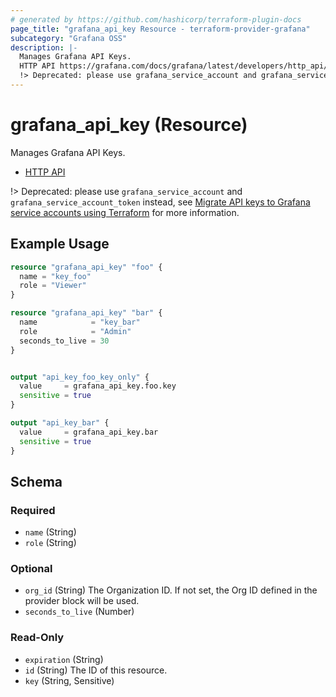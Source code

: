 ```yaml
---
# generated by https://github.com/hashicorp/terraform-plugin-docs
page_title: "grafana_api_key Resource - terraform-provider-grafana"
subcategory: "Grafana OSS"
description: |-
  Manages Grafana API Keys.
  HTTP API https://grafana.com/docs/grafana/latest/developers/http_api/auth/
  !> Deprecated: please use grafana_service_account and grafana_service_account_token instead, see Migrate API keys to Grafana service accounts using Terraform https://grafana.com/docs/grafana/latest/administration/api-keys/#migrate-api-keys-to-grafana-service-accounts-using-terraform for more information.
---
```


# grafana_api_key (Resource)

Manages Grafana API Keys.

* [HTTP API](https://grafana.com/docs/grafana/latest/developers/http_api/auth/)

!> Deprecated: please use `grafana_service_account` and `grafana_service_account_token` instead, see [Migrate API keys to Grafana service accounts using Terraform](https://grafana.com/docs/grafana/latest/administration/api-keys/#migrate-api-keys-to-grafana-service-accounts-using-terraform) for more information.

## Example Usage

```terraform
resource "grafana_api_key" "foo" {
  name = "key_foo"
  role = "Viewer"
}

resource "grafana_api_key" "bar" {
  name            = "key_bar"
  role            = "Admin"
  seconds_to_live = 30
}


output "api_key_foo_key_only" {
  value     = grafana_api_key.foo.key
  sensitive = true
}

output "api_key_bar" {
  value     = grafana_api_key.bar
  sensitive = true
}
```

<!-- schema generated by tfplugindocs -->
## Schema

### Required

- `name` (String)
- `role` (String)

### Optional

- `org_id` (String) The Organization ID. If not set, the Org ID defined in the provider block will be used.
- `seconds_to_live` (Number)

### Read-Only

- `expiration` (String)
- `id` (String) The ID of this resource.
- `key` (String, Sensitive)
